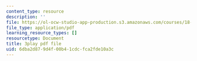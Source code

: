 ```yaml
---
content_type: resource
description: ''
file: https://ol-ocw-studio-app-production.s3.amazonaws.com/courses/18-06sc-linear-algebra-fall-2011/6dba2d879d4f00b41cdcfca2fde10a3c_TSdXJw83kyA.pdf
file_type: application/pdf
learning_resource_types: []
resourcetype: Document
title: 3play pdf file
uid: 6dba2d87-9d4f-00b4-1cdc-fca2fde10a3c
---
```

